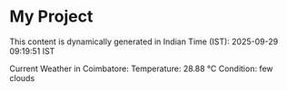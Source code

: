 # My Project

This content is dynamically generated in Indian Time (IST): 2025-09-29 09:19:51 IST


Current Weather in Coimbatore:
Temperature: 28.88 °C
Condition: few clouds
